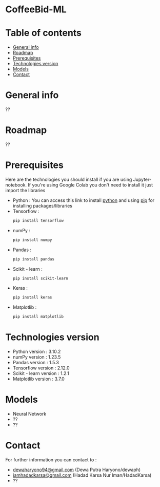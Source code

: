 # CoffeeBid-ML

# Table of contents

- [General info](#general-info)
- [Roadmap](#roadmap)
- [Prerequisites](#prerequisites)
- [Technologies version](#technologies-version)
- [Models](#models)
- [Contact](#contact)

# General info

??

# Roadmap

??

# Prerequisites

Here are the technologies you should install if you are using Jupyter-notebook. If you're using Google Colab you don't need to install it just import the libraries

- Python : You can access this link to install [python](https://www.python.org/downloads/) and using [pip](https://pypi.org/project/pip/) for installing packages/libraries
- Tensorflow :
  ```bash
  pip install tensorflow
  ```
- numPy :
  ```bash
  pip install numpy
  ```
- Pandas :
  ```bash
  pip install pandas
  ```
- Scikit - learn :
  ```bash
  pip install scikit-learn
  ```
- Keras :
  ```bash
  pip install keras
  ```
- Matplotlib :
  ```bash
  pip install matplotlib
  ```

# Technologies version

- Python version : 3.10.2
- numPy version : 1.23.5
- Pandas version : 1.5.3
- Tensorflow version : 2.12.0
- Scikit - learn version : 1.2.1
- Matplotlib version : 3.7.0

# Models

- Neural Network
- ??
- ??

# Contact

For further information you can contact to :

- dewaharyono94@gmail.com (Dewa Putra Haryono/dewaph)
- iamhadadkarsa@gmail.com (Hadad Karsa Nur Iman/HadadKarsa)
- ??
